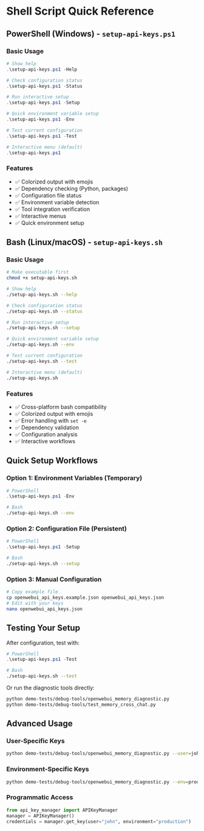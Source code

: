 # Shell Script Quick Reference

## PowerShell (Windows) - `setup-api-keys.ps1`

### Basic Usage
```powershell
# Show help
.\setup-api-keys.ps1 -Help

# Check configuration status
.\setup-api-keys.ps1 -Status

# Run interactive setup
.\setup-api-keys.ps1 -Setup

# Quick environment variable setup
.\setup-api-keys.ps1 -Env

# Test current configuration
.\setup-api-keys.ps1 -Test

# Interactive menu (default)
.\setup-api-keys.ps1
```

### Features
- ✅ Colorized output with emojis
- ✅ Dependency checking (Python, packages)
- ✅ Configuration file status
- ✅ Environment variable detection
- ✅ Tool integration verification
- ✅ Interactive menus
- ✅ Quick environment setup

## Bash (Linux/macOS) - `setup-api-keys.sh`

### Basic Usage
```bash
# Make executable first
chmod +x setup-api-keys.sh

# Show help
./setup-api-keys.sh --help

# Check configuration status
./setup-api-keys.sh --status

# Run interactive setup
./setup-api-keys.sh --setup

# Quick environment variable setup
./setup-api-keys.sh --env

# Test current configuration
./setup-api-keys.sh --test

# Interactive menu (default)
./setup-api-keys.sh
```

### Features
- ✅ Cross-platform bash compatibility
- ✅ Colorized output with emojis
- ✅ Error handling with `set -e`
- ✅ Dependency validation
- ✅ Configuration analysis
- ✅ Interactive workflows

## Quick Setup Workflows

### Option 1: Environment Variables (Temporary)
```powershell
# PowerShell
.\setup-api-keys.ps1 -Env
```
```bash
# Bash
./setup-api-keys.sh --env
```

### Option 2: Configuration File (Persistent)
```powershell
# PowerShell
.\setup-api-keys.ps1 -Setup
```
```bash
# Bash
./setup-api-keys.sh --setup
```

### Option 3: Manual Configuration
```bash
# Copy example file
cp openwebui_api_keys.example.json openwebui_api_keys.json
# Edit with your keys
nano openwebui_api_keys.json
```

## Testing Your Setup

After configuration, test with:
```powershell
# PowerShell
.\setup-api-keys.ps1 -Test
```
```bash
# Bash
./setup-api-keys.sh --test
```

Or run the diagnostic tools directly:
```bash
python demo-tests/debug-tools/openwebui_memory_diagnostic.py
python demo-tests/debug-tools/test_memory_cross_chat.py
```

## Advanced Usage

### User-Specific Keys
```bash
python demo-tests/debug-tools/openwebui_memory_diagnostic.py --user=john
```

### Environment-Specific Keys
```bash
python demo-tests/debug-tools/openwebui_memory_diagnostic.py --env=production
```

### Programmatic Access
```python
from api_key_manager import APIKeyManager
manager = APIKeyManager()
credentials = manager.get_key(user="john", environment="production")
```
